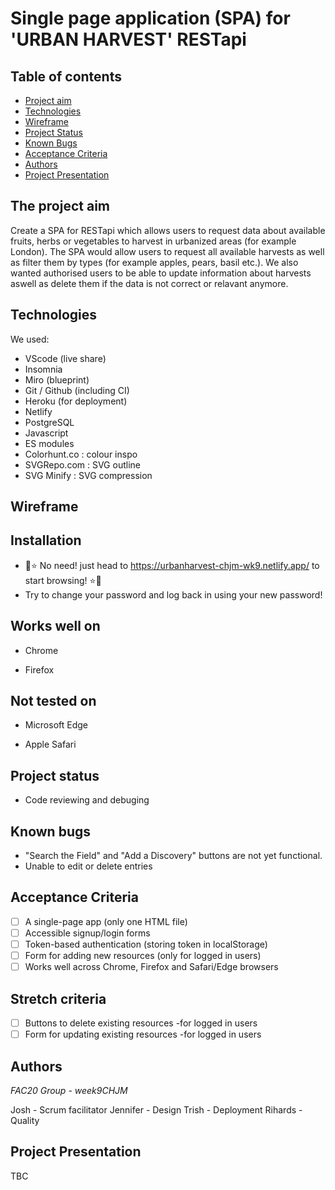 # Single page application (SPA) for 'URBAN HARVEST' RESTapi

## Table of contents
* [Project aim](#The-projects-aim)
* [Technologies](#Technologies)
* [Wireframe](#Wireframe)
* [Project Status](#Project-status)
* [Known Bugs](#Known-bugs)
* [Acceptance Criteria](#Acceptance-criteria)
* [Authors](#Authors)
* [Project Presentation](#Project-presentation)


## The project aim

Create a SPA for RESTapi which allows users to request data about available fruits, herbs or vegetables to harvest in urbanized areas (for example London).
The SPA would allow users to request all available harvests as well as filter them by types (for example apples, pears, basil etc.).
We also wanted authorised users to be able to update information about harvests aswell as delete them if the data is not correct or relavant anymore.

## Technologies 

We used: 

- VScode (live share)
- Insomnia
- Miro (blueprint)
- Git / Github (including CI)
- Heroku (for deployment)
- Netlify
- PostgreSQL
- Javascript
- ES modules
- Colorhunt.co : colour inspo
- SVGRepo.com : SVG outline 
- SVG Minify : SVG compression

## Wireframe 

[](https://miro.com/app/board/o9J_klqCevs=/) 

## Installation
 
 - :carrot::star: No need! just head to https://urbanharvest-chjm-wk9.netlify.app/ to start browsing! :star::carrot:
 - Try to change your password and log back in using your new password!
 
## Works well on

- Chrome

- Firefox

## Not tested on

- Microsoft Edge

- Apple Safari

## Project status

- Code reviewing and debuging

## Known bugs 

- "Search the Field" and "Add a Discovery" buttons are not yet functional.
- Unable to edit or delete entries

## Acceptance Criteria

- [ ] A single-page app (only one HTML file)
- [ ] Accessible signup/login forms
- [ ] Token-based authentication (storing token in localStorage)
- [ ] Form for adding new resources (only for logged in users)
- [ ] Works well across Chrome, Firefox and Safari/Edge browsers

## Stretch criteria

- [ ] Buttons to delete existing resources -for logged in users
- [ ] Form for updating existing resources -for logged in users

## Authors
  
  _FAC20 Group - week9CHJM_
  
  Josh - Scrum facilitator
  Jennifer - Design
  Trish - Deployment
  Rihards - Quality
	
## Project Presentation

TBC

